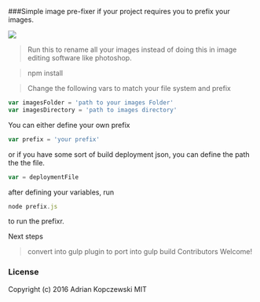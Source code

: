 ###Simple image pre-fixer if your project requires you to prefix your images.

![](http://g.recordit.co/rEMFddB0tQ.gif)

>Run this to rename all your images instead of doing this in image editing software like photoshop.

>npm install


>Change the following vars to match your file system and prefix

```javascript
var imagesFolder = 'path to your images Folder'
var imagesDirectory = 'path to images directory'
```

You can either define your own prefix
```javascript
var prefix = 'your prefix'
```
 or if you have some sort of build deployment json, you can define the path the the file.
```javascript
var = deploymentFile
```
after defining your variables, run
```javascript
node prefix.js
```
to run the prefixr.

Next steps
> convert into gulp plugin to port into gulp build
Contributors Welcome!

### License
Copyright (c) 2016 Adrian Kopczewski MIT
